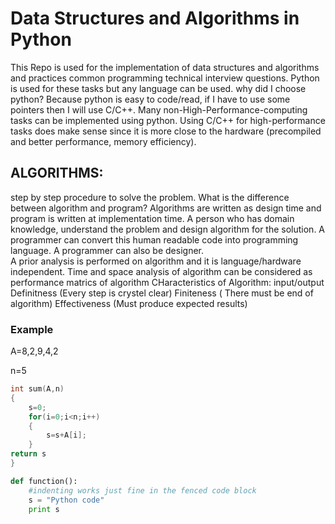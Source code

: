 # Data Structures and Algorithms in Python
This Repo is used for the implementation of data structures and algorithms and practices common programming technical interview questions. Python is used for these tasks but
any language can be used. why did I choose python? Because python is easy to code/read, if I have to use some pointers then  I will use C/C++. Many non-High-Performance-computing tasks can be implemented using python. Using C/C++ for high-performance tasks does make sense since it is more close to the hardware (precompiled and better performance, memory efficiency).  

## ALGORITHMS:
step by step procedure to solve the problem. What is the difference between algorithm and program? Algorithms are written as design time and program is written at implementation time.
A person who has domain knowledge, understand the problem and design algorithm for the solution. A programmer can  convert this human readable code into programming language.
A programmer can also be designer.  
A prior analysis is performed on algorithm and it is language/hardware independent. Time and space analysis of algorithm can be considered as performance matrics of algorithm 
CHaracteristics of Algorithm:
input/output
Definitness (Every step is crystel clear)
Finiteness ( There must be end of algorithm)
Effectiveness (Must produce expected results)

### Example
A=8,2,9,4,2

n=5
  
```C++
int sum(A,n)
{
	s=0;
	for(i=0;i<n;i++)
	{
		s=s+A[i];
	}
return s
}
```

```python
def function():
    #indenting works just fine in the fenced code block
    s = "Python code"
    print s
```

